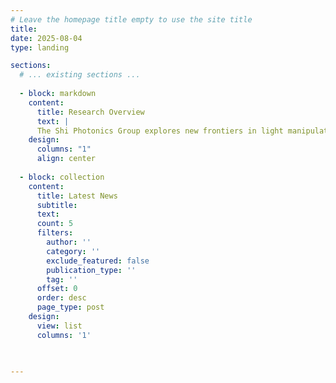```yaml
---
# Leave the homepage title empty to use the site title
title:
date: 2025-08-04
type: landing

sections:
  # ... existing sections ...
  
  - block: markdown
    content:
      title: Research Overview
      text: |
      The Shi Photonics Group explores new frontiers in light manipulation using nanophotonics. Our research spans the entire stack — from new physics of nanoscale light–matter interaction, to innovative photonic components with novel optical responses, and fully integrated photonic systems for dynamic light control. A key focus is bridging nanophotonics with active platforms such as MEMS, liquid crystals, and nonlinear materials to enable next-generation programmable light processing. These technologies open new possibilities for applications in both the classical and quantum domains, including advanced imaging, sensing, displays, and emerging quantum computing systems.
    design:
      columns: "1"
      align: center
    
  - block: collection
    content:
      title: Latest News
      subtitle:
      text:
      count: 5
      filters:
        author: ''
        category: ''
        exclude_featured: false
        publication_type: ''
        tag: ''
      offset: 0
      order: desc
      page_type: post
    design:
      view: list
      columns: '1'
  


---
```

